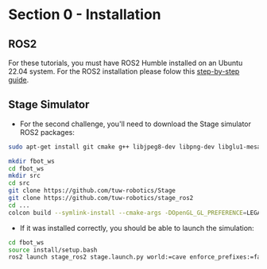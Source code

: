 # Section 0 - Installation

## ROS2

For these tutorials, you must have ROS2 Humble installed on an Ubuntu 22.04 system. For the ROS2 installation please folow this [step-by-step guide](https://docs.ros.org/en/humble/Installation/Ubuntu-Install-Debs.html).

## Stage Simulator

- For the second challenge, you'll need to download the Stage simulator ROS2 packages:

```bash
sudo apt-get install git cmake g++ libjpeg8-dev libpng-dev libglu1-mesa-dev libltdl-dev libfltk1.1-dev
```

```bash
mkdir fbot_ws
cd fbot_ws
mkdir src
cd src
git clone https://github.com/tuw-robotics/Stage
git clone https://github.com/tuw-robotics/stage_ros2
cd ...
colcon build --symlink-install --cmake-args -DOpenGL_GL_PREFERENCE=LEGACY
```

- If it was installed correctly, you should be able to launch the simulation:

```bash
cd fbot_ws
source install/setup.bash
ros2 launch stage_ros2 stage.launch.py world:=cave enforce_prefixes:=false one_tf_tree:=true
``` 
